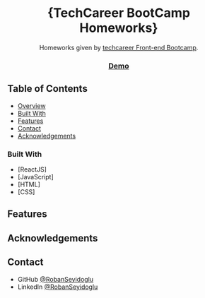<!-- Please update value in the {}  -->

<h1 align="center">{TechCareer BootCamp Homeworks}</h1>

<div align="center">
   Homeworks given by <a href="https://www.techcareer.net/" target="_blank">techcareer Front-end Bootcamp</a>.
</div>

<div align="center">
  <h3>
    <a href="https://robanseyidoglu.github.io/TechCareer-BootCamp-Homeworks/">
   Demo 
    </a>
   
   
 
  </h3>
</div>

<!-- TABLE OF CONTENTS -->

## Table of Contents

- [Overview](#overview)
- [Built With](#built-with)
- [Features](#features)
- [Contact](#contact)
- [Acknowledgements](#acknowledgements)

<!-- OVERVIEW -->

### Built With

<!-- This section should list any major frameworks that you built your project using. Here are a few examples.-->

- [ReactJS]
- [JavaScript]
- [HTML]
- [CSS]

## Features

## Acknowledgements

## Contact

- GitHub [@RobanSeyidoglu](https://github.com/RobanSeyidoglu)
- LinkedIn [@RobanSeyidoglu](https://www.linkedin.com/in/roban-seyidoglu/)

